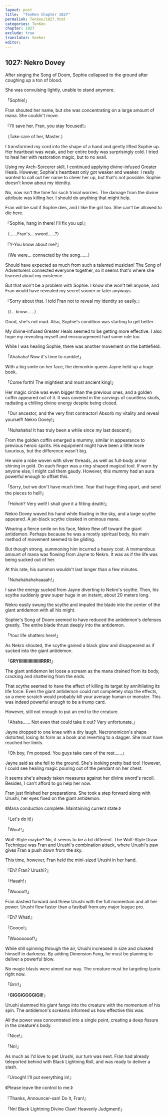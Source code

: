 ```yaml
---
layout: post
title:  "TenKen Chapter 1027"
permalink: Tenken/1027.html
categories: TenKen
chapter: 1027
exclude: true
translator: Seeker
editor: 
---
```

<h2>1027: Nekro Dovey</h2>

After singing the Song of Doom, Sophie collapsed to the ground after coughing up a ton of blood.

She was convulsing lightly, unable to stand anymore.

「Sophie!」

Fran shouted her name, but she was concentrating on a large amount of mana. She couldn't move.

『I'll save her. Fran, you stay focused!』

（Take care of her, Master.）

I transformed my cord into the shape of a hand and gently lifted Sophie up. Her heartbeat was weak, and her entire body was surprisingly cold. I tried to heal her with restoration magic, but to no avail.

Using my Arch-Sorcerer skill, I continued applying divine-infused Greater Heals. However, Sophie's heartbeat only got weaker and weaker. I really wanted to call out her name to cheer her up, but that's not possible. Sophie doesn't know about my identity.

No, now isn't the time for such trivial worries. The damage from the divine attribute was killing her. I should do anything that might help.

Fran will be sad if Sophie dies, and I like the girl too. She can't be allowed to die here.

『Sophie, hang in there! I'll fix you up!』

（……Fran's… sword……?）

『Y-You know about me?』

（We were… connected by the song……）

Should have expected as much from such a talented musician! The Song of Adventurers connected everyone together, so it seems that's where she learned about my existence.

But that won't be a problem with Sophie. I know she won't tell anyone, and Fran would have revealed my secret sooner or later anyways.

『Sorry about that. I told Fran not to reveal my identity so easily.』

（I… know……）

Good, she's not mad. Also, Sophie's condition was starting to get better.

My divine-infused Greater Heals seemed to be getting more effective. I also hope my revealing myself and encouragement had some role too.

While I was healing Sophie, there was another movement on the battlefield.

「Ahahaha! Now it's time to rumble!」

With a big smile on her face, the demonkin queen Jayne held up a huge book.

「Come forth! The mightiest and most ancient king!」

Her magic circle was even bigger than the previous ones, and a golden coffin appeared out of it. It was covered in the carvings of countless skulls, radiating a chilling divine energy despite being closed.

「Our ancestor, and the very first contractor! Absorb my vitality and reveal yourself! Nekro Dovey!」

「Nuhahaha! It has truly been a while since my last descent!」

From the golden coffin emerged a mummy, similar in appearance to previous heroic spirits. His equipment might have been a little more luxurious, but the difference wasn't big.

He wore a robe woven with silver threads, as well as full-body armor shining in gold. On each finger was a ring-shaped magical tool. If worn by anyone else, I might call them gaudy. However, this mummy had an aura powerful enough to offset this.

「Sorry, but we don't have much time. Tear that huge thing apart, and send the pieces to hell!」

「Hohoh? Very well! I shall give it a fitting death!」

Nekro Dovey waved his hand while floating in the sky, and a large scythe appeared. A jet-black scythe cloaked in ominous mana.

Wearing a fierce smile on his face, Nekro flew off toward the giant antidemon. Perhaps because he was a mostly spiritual body, his main method of movement seemed to be gliding.

But though strong, summoning him incurred a heavy cost. A tremendous amount of mana was flowing from Jayne to Nekro. It was as if the life was being sucked out of her.

At this rate, his summon wouldn't last longer than a few minutes.

「Nuhahahahahaaaah!」

I saw the energy sucked from Jayne diverting to Nekro's scythe. Then, his scythe suddenly grew super huge in an instant, about 20 meters long.

Nekro easily swung the scythe and impaled the blade into the center of the giant antidemon with all his might.

Sophie's Song of Doom seemed to have reduced the antidemon's defenses greatly. The entire blade thrust deeply into the antidemon.

「Your life shatters here!」

As Nekro shouted, the scythe gained a black glow and disappeared as if sucked into the giant antidemon.

「**GRYIIIIIIIIIIIIIIIIIIRRR!**」

The giant antidemon let loose a scream as the mana drained from its body, cracking and shattering from the ends.

That scythe seemed to have the effect of killing its target by annihilating its life force. Even the giant antidemon could not completely stop the effects, so a mere scratch would probably kill your average human or monster. This was indeed powerful enough to be a trump card.

However, still not enough to put an end to the creature.

「Ahaha…… Not even that could take it out? Very unfortunate.」

Jayne dropped to one knee with a dry laugh. Necronomicon's shape distorted, losing its form as a book and reverting to a dagger. She must have reached her limits.

「Oh boy, I'm pooped. You guys take care of the rest……」

Jayne said as she fell to the ground. She's looking pretty bad too! However, I could see healing magic pouring out of the pendant on her chest.

It seems she's already taken measures against her divine sword's recoil. Besides, I can't afford to go help her now.

Fran just finished her preparations. She took a step forward along with Urushi, her eyes fixed on the giant antidemon.

《Mana conduction complete. Maintaining current state.》

「Let's do it!」

「Woof!」

Wolf-Style maybe? No, it seems to be a bit different. The Wolf-Style Draw Technique was Fran and Urushi's combination attack, where Urushi's paw gives Fran a push down from the sky.

This time, however, Fran held the mini-sized Urushi in her hand.

『Eh? Fran? Urushi?』

「Haaah!」

「Woooof!」

Fran dashed forward and threw Urushi with the full momentum and all her power. Urushi flew faster than a fastball from any major league pro.

『Eh? What!』

「Goooo!」

「Wooooooof!」

While still spinning through the air, Urushi increased in size and cloaked himself in darkness. By adding Dimension Fang, he must be planning to deliver a powerful blow.

No magic blasts were aimed our way. The creature must be targeting Izario right now.

「Grrr!」

「**GIGGIGGGGIGII!**」

Urushi slammed his giant fangs into the creature with the momentum of his spin. The antidemon's screams informed us how effective this was.

All the power was concentrated into a single point, creating a deep fissure in the creature's body.

『Nice!』

「Nn!」

As much as I'd love to pet Urushi, our turn was next. Fran had already teleported behind with Black Lightning Roll, and was ready to deliver a slash.

『Uroogh! I'll put everything in!』

《Please leave the control to me.》

『Thanks, Announcer-san! Do it, Fran!』

「Nn! Black Lightning Divine Claw! Heavenly Judgment!」



